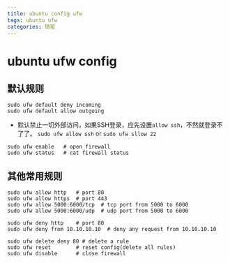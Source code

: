 ```yaml
---
title: ubuntu config ufw
tags: ubuntu ufw
categories: 随笔
---
```


# ubuntu ufw config

## 默认规则
```
sudo ufw default deny incoming
sudo ufw default allow outgoing
```
- 默认禁止一切外部访问，如果SSH登录，应先设置`allow ssh`，不然就登录不了了。
`sudo ufw allow ssh` or `sudo ufw sllow 22`
```
sudo ufw enable   # open firewall
sudo ufw status   # cat firewall status
```

## 其他常用规则
```
sudo ufw allow http   # port 80
sudo ufw allow https  # port 443
sudo ufw allow 5000:6000/tcp  # tcp port from 5000 to 6000
sudo ufw allow 5000:6000/udp  # udp port from 5000 to 6000

sudo ufw deny http    # port 80
sudo ufw deny from 10.10.10.10  # deny any request from 10.10.10.10

sudo ufw delete deny 80 # delete a rule
sudo ufw reset        # reset config(delete all rules)
sudo ufw disable      # close firewall
```
